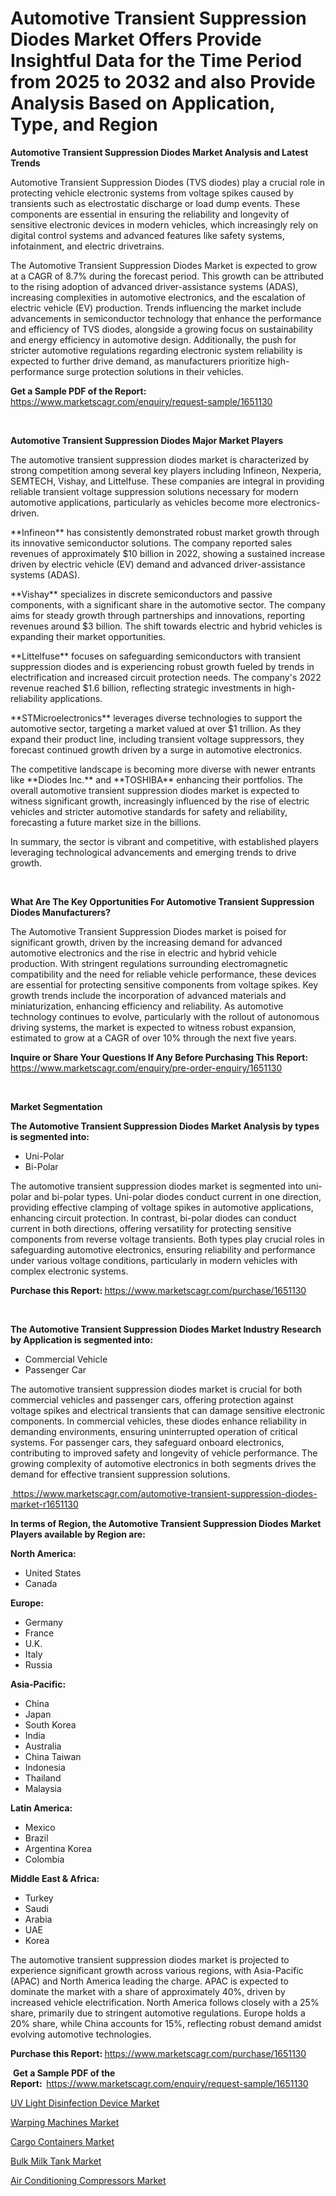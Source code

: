 <p><h1>Automotive Transient Suppression Diodes Market Offers Provide Insightful Data for the Time Period from 2025 to 2032 and also Provide Analysis Based on Application, Type, and Region</h1></p><p><strong>Automotive Transient Suppression Diodes Market Analysis and Latest Trends</strong></p>
<p><p>Automotive Transient Suppression Diodes (TVS diodes) play a crucial role in protecting vehicle electronic systems from voltage spikes caused by transients such as electrostatic discharge or load dump events. These components are essential in ensuring the reliability and longevity of sensitive electronic devices in modern vehicles, which increasingly rely on digital control systems and advanced features like safety systems, infotainment, and electric drivetrains.</p><p>The Automotive Transient Suppression Diodes Market is expected to grow at a CAGR of 8.7% during the forecast period. This growth can be attributed to the rising adoption of advanced driver-assistance systems (ADAS), increasing complexities in automotive electronics, and the escalation of electric vehicle (EV) production. Trends influencing the market include advancements in semiconductor technology that enhance the performance and efficiency of TVS diodes, alongside a growing focus on sustainability and energy efficiency in automotive design. Additionally, the push for stricter automotive regulations regarding electronic system reliability is expected to further drive demand, as manufacturers prioritize high-performance surge protection solutions in their vehicles.</p></p>
<p><strong>Get a Sample PDF of the Report:&nbsp;</strong> <a href="https://www.marketscagr.com/enquiry/request-sample/1651130?utm_campaign=3208&utm_medium=2&utm_source=Github&utm_content=ia&utm_term=23032025&utm_id=automotive-transient-suppression-diodes">https://www.marketscagr.com/enquiry/request-sample/1651130</a></p>
<p>&nbsp;</p>
<p><strong>Automotive Transient Suppression Diodes Major Market Players</strong></p>
<p><p>The automotive transient suppression diodes market is characterized by strong competition among several key players including Infineon, Nexperia, SEMTECH, Vishay, and Littelfuse. These companies are integral in providing reliable transient voltage suppression solutions necessary for modern automotive applications, particularly as vehicles become more electronics-driven.</p><p>**Infineon** has consistently demonstrated robust market growth through its innovative semiconductor solutions. The company reported sales revenues of approximately $10 billion in 2022, showing a sustained increase driven by electric vehicle (EV) demand and advanced driver-assistance systems (ADAS).</p><p>**Vishay** specializes in discrete semiconductors and passive components, with a significant share in the automotive sector. The company aims for steady growth through partnerships and innovations, reporting revenues around $3 billion. The shift towards electric and hybrid vehicles is expanding their market opportunities.</p><p>**Littelfuse** focuses on safeguarding semiconductors with transient suppression diodes and is experiencing robust growth fueled by trends in electrification and increased circuit protection needs. The company's 2022 revenue reached $1.6 billion, reflecting strategic investments in high-reliability applications.</p><p>**STMicroelectronics** leverages diverse technologies to support the automotive sector, targeting a market valued at over $1 trillion. As they expand their product line, including transient voltage suppressors, they forecast continued growth driven by a surge in automotive electronics.</p><p>The competitive landscape is becoming more diverse with newer entrants like **Diodes Inc.** and **TOSHIBA** enhancing their portfolios. The overall automotive transient suppression diodes market is expected to witness significant growth, increasingly influenced by the rise of electric vehicles and stricter automotive standards for safety and reliability, forecasting a future market size in the billions. </p><p>In summary, the sector is vibrant and competitive, with established players leveraging technological advancements and emerging trends to drive growth.</p></p>
<p>&nbsp;</p>
<p><strong>What Are The Key Opportunities For Automotive Transient Suppression Diodes Manufacturers?</strong></p>
<p><p>The Automotive Transient Suppression Diodes market is poised for significant growth, driven by the increasing demand for advanced automotive electronics and the rise in electric and hybrid vehicle production. With stringent regulations surrounding electromagnetic compatibility and the need for reliable vehicle performance, these devices are essential for protecting sensitive components from voltage spikes. Key growth trends include the incorporation of advanced materials and miniaturization, enhancing efficiency and reliability. As automotive technology continues to evolve, particularly with the rollout of autonomous driving systems, the market is expected to witness robust expansion, estimated to grow at a CAGR of over 10% through the next five years.</p></p>
<p><strong>Inquire or Share Your Questions If Any Before Purchasing This Report:</strong> <a href="https://www.marketscagr.com/enquiry/pre-order-enquiry/1651130?utm_campaign=3208&utm_medium=2&utm_source=Github&utm_content=ia&utm_term=23032025&utm_id=automotive-transient-suppression-diodes">https://www.marketscagr.com/enquiry/pre-order-enquiry/1651130</a></p>
<p>&nbsp;</p>
<p><strong>Market Segmentation</strong></p>
<p><strong>The Automotive Transient Suppression Diodes Market Analysis by types is segmented into:</strong></p>
<p><ul><li>Uni-Polar</li><li>Bi-Polar</li></ul></p>
<p><p>The automotive transient suppression diodes market is segmented into uni-polar and bi-polar types. Uni-polar diodes conduct current in one direction, providing effective clamping of voltage spikes in automotive applications, enhancing circuit protection. In contrast, bi-polar diodes can conduct current in both directions, offering versatility for protecting sensitive components from reverse voltage transients. Both types play crucial roles in safeguarding automotive electronics, ensuring reliability and performance under various voltage conditions, particularly in modern vehicles with complex electronic systems.</p></p>
<p><strong>Purchase this Report:&nbsp;</strong><a href="https://www.marketscagr.com/purchase/1651130?utm_campaign=3208&utm_medium=2&utm_source=Github&utm_content=ia&utm_term=23032025&utm_id=automotive-transient-suppression-diodes">https://www.marketscagr.com/purchase/1651130</a></p>
<p>&nbsp;</p>
<p><strong>The Automotive Transient Suppression Diodes Market Industry Research by Application is segmented into:</strong></p>
<p><ul><li>Commercial Vehicle</li><li>Passenger Car</li></ul></p>
<p><p>The automotive transient suppression diodes market is crucial for both commercial vehicles and passenger cars, offering protection against voltage spikes and electrical transients that can damage sensitive electronic components. In commercial vehicles, these diodes enhance reliability in demanding environments, ensuring uninterrupted operation of critical systems. For passenger cars, they safeguard onboard electronics, contributing to improved safety and longevity of vehicle performance. The growing complexity of automotive electronics in both segments drives the demand for effective transient suppression solutions.</p></p>
<p><a href="https://www.marketscagr.com/automotive-transient-suppression-diodes-market-r1651130?utm_campaign=3208&utm_medium=2&utm_source=Github&utm_content=ia&utm_term=23032025&utm_id=automotive-transient-suppression-diodes">&nbsp;https://www.marketscagr.com/automotive-transient-suppression-diodes-market-r1651130</a></p>
<p><strong>In terms of Region, the Automotive Transient Suppression Diodes Market Players available by Region are:</strong></p>
<p>
    <p> <strong> North America: </strong>
        <ul>
            <li>United States</li>
            <li>Canada</li>
        </ul>
        </p> 
    <p> <strong> Europe: </strong>
        <ul>
            <li>Germany</li>
            <li>France</li>
            <li>U.K.</li>
            <li>Italy</li>
            <li>Russia</li>
        </ul>
        </p> 
    <p> <strong> Asia-Pacific: </strong>
        <ul>
            <li>China</li>
            <li>Japan</li>
            <li>South Korea</li>
            <li>India</li>
            <li>Australia</li>
            <li>China Taiwan</li>
            <li>Indonesia</li>
            <li>Thailand</li>
            <li>Malaysia</li>
        </ul>
        </p> 
    <p> <strong> Latin America: </strong>
        <ul>
            <li>Mexico</li>
            <li>Brazil</li>
            <li>Argentina Korea</li>
            <li>Colombia</li>
        </ul>
        </p> 
    <p> <strong> Middle East & Africa: </strong>
        <ul>
            <li>Turkey</li>
            <li>Saudi</li>
            <li>Arabia</li>
            <li>UAE</li>
            <li>Korea</li>
        </ul>
    </p>
    </p>
<p><p>The automotive transient suppression diodes market is projected to experience significant growth across various regions, with Asia-Pacific (APAC) and North America leading the charge. APAC is expected to dominate the market with a share of approximately 40%, driven by increased vehicle electrification. North America follows closely with a 25% share, primarily due to stringent automotive regulations. Europe holds a 20% share, while China accounts for 15%, reflecting robust demand amidst evolving automotive technologies.</p></p>
<p><strong>Purchase this Report: </strong><a href="https://www.marketscagr.com/purchase/1651130?utm_campaign=3208&utm_medium=2&utm_source=Github&utm_content=ia&utm_term=23032025&utm_id=automotive-transient-suppression-diodes">https://www.marketscagr.com/purchase/1651130</a></p>
<p>&nbsp;<strong>Get a Sample PDF of the Report:&nbsp;&nbsp;</strong><a href="https://www.marketscagr.com/enquiry/request-sample/1651130?utm_campaign=3208&utm_medium=2&utm_source=Github&utm_content=ia&utm_term=23032025&utm_id=automotive-transient-suppression-diodes">https://www.marketscagr.com/enquiry/request-sample/1651130</a></p>
<p><strong></strong></p>
<p><p><a href="https://www.linkedin.com/pulse/projected-growth-uv-light-disinfection-device-market-size-scope-mif1e?utm_campaign=3208&utm_medium=2&utm_source=Github&utm_content=ia&utm_term=23032025&utm_id=automotive-transient-suppression-diodes">UV Light Disinfection Device Market</a></p><p><a href="https://www.linkedin.com/pulse/warping-machines-market-report-analyzing-competitive-dynamics-sy8ze?utm_campaign=3208&utm_medium=2&utm_source=Github&utm_content=ia&utm_term=23032025&utm_id=automotive-transient-suppression-diodes">Warping Machines Market</a></p><p><a href="https://www.linkedin.com/pulse/cargo-containers-market-size-growth-46-cagr-from-2025-2032-ozjle?utm_campaign=3208&utm_medium=2&utm_source=Github&utm_content=ia&utm_term=23032025&utm_id=automotive-transient-suppression-diodes">Cargo Containers Market</a></p><p><a href="https://www.linkedin.com/pulse/tracking-emerging-trends-bulk-milk-tank-market-projected-growth-a9qxe?utm_campaign=3208&utm_medium=2&utm_source=Github&utm_content=ia&utm_term=23032025&utm_id=automotive-transient-suppression-diodes">Bulk Milk Tank Market</a></p><p><a href="https://www.linkedin.com/pulse/comprehensive-air-conditioning-compressors-market-report-2025-2032-g8lne?utm_campaign=3208&utm_medium=2&utm_source=Github&utm_content=ia&utm_term=23032025&utm_id=automotive-transient-suppression-diodes">Air Conditioning Compressors Market</a></p></p>